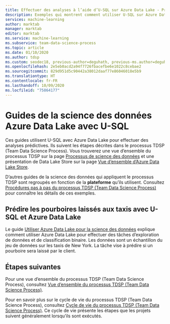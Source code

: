 ```yaml
---
title: Effectuer des analyses à l’aide d’U-SQL sur Azure Data Lake - Processus TDSP (Team Data Science Process)
description: Exemples qui montrent comment utiliser U-SQL sur Azure Data Lake pour effectuer des analyses prédictives.
services: machine-learning
author: marktab
manager: marktab
editor: marktab
ms.service: machine-learning
ms.subservice: team-data-science-process
ms.topic: article
ms.date: 01/10/2020
ms.author: tdsp
ms.custom: seodec18, previous-author=deguhath, previous-ms.author=deguhath
ms.openlocfilehash: 2e5eb0acd2a94f7726fbacefbe6e1022c8cebae2
ms.sourcegitcommit: 829d951d5c90442a38012daaf77e86046018e5b9
ms.translationtype: HT
ms.contentlocale: fr-FR
ms.lasthandoff: 10/09/2020
ms.locfileid: "75864177"
---
```

# <a name="azure-data-lake-data-science-walkthroughs-using-u-sql"></a>Guides de la science des données Azure Data Lake avec U-SQL

Ces guides utilisent U-SQL avec Azure Data Lake pour effectuer des analyses prédictives. Ils suivent les étapes décrites dans le processus TDSP (Team Data Science Process). Vous trouverez une vue d’ensemble du processus TDSP sur la page [Processus de science des données](overview.md) et une présentation de Data Lake Store sur la page [Vue d’ensemble d’Azure Data Lake Store](../../data-lake-store/data-lake-store-overview.md).

D’autres guides de la science des données qui appliquent le processus TDSP sont regroupés en fonction de la **plateforme** qu’ils utilisent. Consultez [Procédures pas à pas du processus TDSP (Team Data Science Process)](walkthroughs.md) pour connaître les détails de ces exemples.


## <a name="predict-taxi-tips-using-u-sql-with-azure-data-lake"></a>Prédire les pourboires laissés aux taxis avec U-SQL et Azure Data Lake

Le guide [Utiliser Azure Data Lake pour la science des données](data-lake-walkthrough.md) explique comment utiliser Azure Data Lake pour effectuer des tâches d’exploration de données et de classification binaire.  Les données sont un échantillon du jeu de données sur les taxis de New York.  La tâche vise à prédire si un pourboire sera laissé par le client. 


## <a name="next-steps"></a>Étapes suivantes

Pour une vue d’ensemble du processus TDSP (Team Data Science Process), consultez [Vue d’ensemble du processus TDSP (Team Data Science Process)](overview.md).

Pour en savoir plus sur le cycle de vie du processus TDSP (Team Data Science Process), consultez [Cycle de vie du processus TDSP (Team Data Science Process)](lifecycle.md). Ce cycle de vie présente les étapes que les projets suivent généralement lorsqu’ils sont exécutés. 
